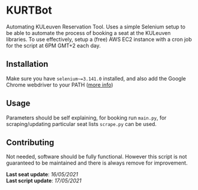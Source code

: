 # KURTBot
Automating KULeuven Reservation Tool. Uses a simple Selenium setup to be able to automate the process of booking a seat at the KULeuven libraries. To use effectively, setup a (free) AWS EC2 instance with a cron job for the script at 6PM GMT+2 each day.

## Installation
Make sure you have `selenium~=3.141.0` installed, and also add the Google Chrome webdriver to your PATH ([more info](https://chromedriver.chromium.org/getting-started))
## Usage
Parameters should be self explaining, for booking run `main.py`, for scraping/updating particular seat lists `scrape.py` can be used.
## Contributing
Not needed, software should be fully functional. However this script is not guaranteed to be maintained and there is always remove for improvement.  
  
**Last seat update**: *16/05/2021*  
**Last script update**: *17/05/2021*
